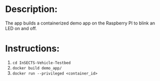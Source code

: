 # Description:
The app builds a containerized demo app on the Raspberry PI to blink an LED on and off.

# Instructions:
1. `cd InSECTS-Vehicle-Testbed`
2. `docker build demo_app/`
3. `docker run --privileged <container_id>`
